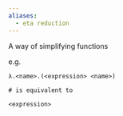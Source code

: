 ```yaml
---
aliases:
  - eta reduction
---
```


A way of simplifying functions

e.g.

```
λ.<name>.(<expression> <name>)

# is equivalent to

<expression>
```